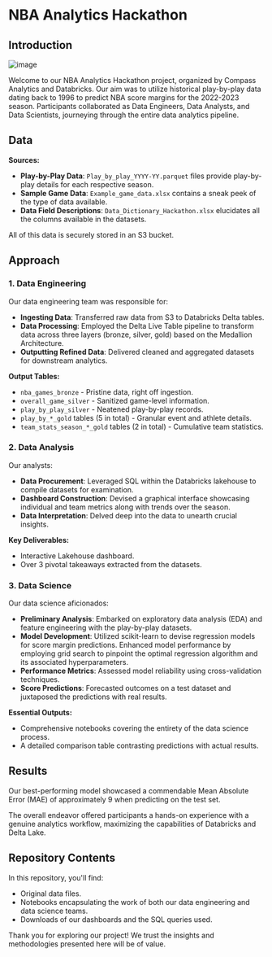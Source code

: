 # NBA Analytics Hackathon

## Introduction
![image](https://github.com/lakshyaag/Databricks_Compass_Hackathon/assets/10924399/fe3db56e-58df-4000-b3ee-a1fd005d7467)

Welcome to our NBA Analytics Hackathon project, organized by Compass Analytics and Databricks. Our aim was to utilize historical play-by-play data dating back to 1996 to predict NBA score margins for the 2022-2023 season. Participants collaborated as Data Engineers, Data Analysts, and Data Scientists, journeying through the entire data analytics pipeline.


## Data 

**Sources:**

- **Play-by-Play Data**: `Play_by_play_YYYY-YY.parquet` files provide play-by-play details for each respective season.
- **Sample Game Data**: `Example_game_data.xlsx` contains a sneak peek of the type of data available.
- **Data Field Descriptions**: `Data_Dictionary_Hackathon.xlsx` elucidates all the columns available in the datasets.

All of this data is securely stored in an S3 bucket.

## Approach

### 1. Data Engineering

Our data engineering team was responsible for:

- **Ingesting Data**: Transferred raw data from S3 to Databricks Delta tables.
- **Data Processing**: Employed the Delta Live Table pipeline to transform data across three layers (bronze, silver, gold) based on the Medallion Architecture.
- **Outputting Refined Data**: Delivered cleaned and aggregated datasets for downstream analytics.

**Output Tables:**
- `nba_games_bronze` - Pristine data, right off ingestion.
- `overall_game_silver` - Sanitized game-level information.
- `play_by_play_silver` - Neatened play-by-play records.
- `play_by_*_gold` tables (5 in total) - Granular event and athlete details.
- `team_stats_season_*_gold` tables (2 in total) - Cumulative team statistics.

### 2. Data Analysis

Our analysts:

- **Data Procurement**: Leveraged SQL within the Databricks lakehouse to compile datasets for examination.
- **Dashboard Construction**: Devised a graphical interface showcasing individual and team metrics along with trends over the season.
- **Data Interpretation**: Delved deep into the data to unearth crucial insights.

**Key Deliverables:**
- Interactive Lakehouse dashboard.
- Over 3 pivotal takeaways extracted from the datasets.

### 3. Data Science

Our data science aficionados:

- **Preliminary Analysis**: Embarked on exploratory data analysis (EDA) and feature engineering with the play-by-play datasets.
- **Model Development**: Utilized scikit-learn to devise regression models for score margin predictions. Enhanced model performance by employing grid search to pinpoint the optimal regression algorithm and its associated hyperparameters.
- **Performance Metrics**: Assessed model reliability using cross-validation techniques.
- **Score Predictions**: Forecasted outcomes on a test dataset and juxtaposed the predictions with real results.

**Essential Outputs:**
- Comprehensive notebooks covering the entirety of the data science process.
- A detailed comparison table contrasting predictions with actual results.

## Results 

Our best-performing model showcased a commendable Mean Absolute Error (MAE) of approximately 9 when predicting on the test set. 

The overall endeavor offered participants a hands-on experience with a genuine analytics workflow, maximizing the capabilities of Databricks and Delta Lake.

## Repository Contents

In this repository, you'll find:

- Original data files.
- Notebooks encapsulating the work of both our data engineering and data science teams.
- Downloads of our dashboards and the SQL queries used.

Thank you for exploring our project! We trust the insights and methodologies presented here will be of value.
